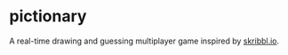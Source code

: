 # pictionary

A real-time drawing and guessing multiplayer game inspired by [skribbl.io](https://skribbl.io/).
